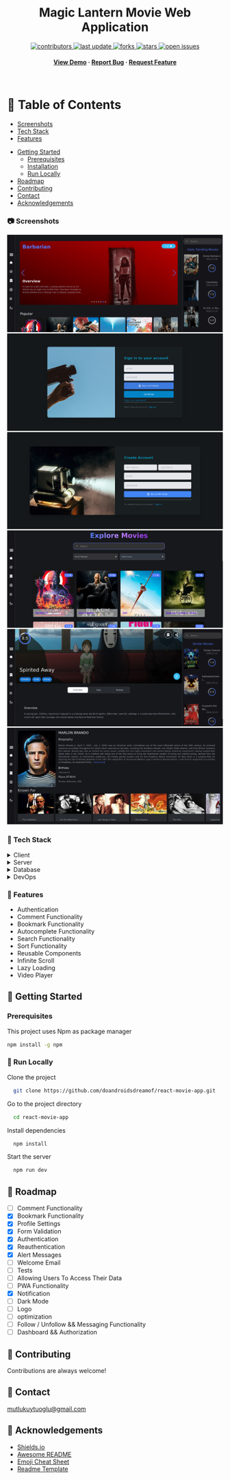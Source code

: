 <div align="center">

  <h1>Magic Lantern Movie Web Application</h1>

<p>
  <a href="https://github.com/doandroidsdreamof/react-movie-app/graphs/contributors">
    <img src="https://img.shields.io/github/contributors/doandroidsdreamof/react-movie-app" alt="contributors" />
  </a>
  <a href="">
    <img src="https://img.shields.io/github/last-commit/doandroidsdreamof/react-movie-app" alt="last update" />
  </a>
  <a href="https://github.com/doandroidsdreamof/react-movie-app/network/members">
    <img src="https://img.shields.io/github/forks/doandroidsdreamof/react-movie-app" alt="forks" />
  </a>
  <a href="https://github.com/doandroidsdreamof/react-movie-app/stargazers">
    <img src="https://img.shields.io/github/stars/doandroidsdreamof/react-movie-app" alt="stars" />
  </a>
  <a href="https://github.com/doandroidsdreamof/react-movie-app/issues/">
    <img src="https://img.shields.io/github/issues/doandroidsdreamof/react-movie-app" alt="open issues" />
  </a>
</p>

<h4>
    <a href="https://github.com/react-movie-app/react-movie-app">View Demo</a>
  <span> · </span>
    <a href="https://github.com/react-movie-app/react-movie-app/issues">Report Bug</a>
  <span> · </span>
    <a href="https://github.com/react-movie-app/react-movie-app/issues">Request Feature</a>
  </h4>
</div>

<br />

# :notebook_with_decorative_cover: Table of Contents

- [Screenshots](#camera-screenshots)
- [Tech Stack](#space_invader-tech-stack)
- [Features](#dart-features)

* [Getting Started](#toolbox-getting-started)
  - [Prerequisites](#bangbang-prerequisites)
  - [Installation](#gear-installation)
  - [Run Locally](#running-run-locally)
* [Roadmap](#compass-roadmap)
* [Contributing](#wave-contributing)
* [Contact](#handshake-contact)
* [Acknowledgements](#gem-acknowledgements)

<!-- Screenshots -->

### :camera: Screenshots

<div align="center">
  <img src="./screenshots/home-page.png" alt="home-page" />
</div>
<div align="center">
  <img src="./screenshots/login-page.png" alt="login-page" />
</div>
<div align="center">
  <img src="./screenshots/reigster-page.png" alt="register-page" />
</div>
<div align="center">
  <img src="./screenshots/explore-page.png" alt="explore-page" />
</div>
<div align="center">
  <img src="./screenshots/detail-page.png" alt="detail-page" />
</div
<div align="center">
  <img src="./screenshots/actor-page.png" alt="actor-page" />
</div

<!-- TechStack -->

### :space_invader: Tech Stack

<details>
  <summary>Client</summary>
  <ul>
    <li>React</li>
    <li>TailwindCSS</li>
    <li>daisyUI</li>
    <li>Material UI</li>
  </ul>
</details>

<details>
  <summary>Server</summary>
  <ul>
    <li>Firebase</li>
  </ul>
</details>

<details>
<summary>Database</summary>
  <ul>
    <li>Firebase Cloud Firestore</li>
  </ul>
</details>

<details>
<summary>DevOps</summary>
  <ul>
    <li>Github</li>
    <li>Git</li>
  </ul>
</details>

### :dart: Features

- Authentication
- Comment Functionality
- Bookmark Functionality
- Autocomplete Functionality
- Search Functionality
- Sort Functionality
- Reusable Components
- Infinite Scroll
- Lazy Loading
- Video Player

## :toolbox: Getting Started

<!-- Prerequisites -->

### Prerequisites

This project uses Npm as package manager

```bash
npm install -g npm
```

<!-- Running Tests -->

### :running: Run Locally

Clone the project

```bash
  git clone https://github.com/doandroidsdreamof/react-movie-app.git

```

Go to the project directory

```bash
  cd react-movie-app
```

Install dependencies

```bash
  npm install
```

Start the server

```bash
  npm run dev
```

## :compass: Roadmap

- [ ] Comment Functionality
- [x] Bookmark Functionality
- [x] Profile Settings
- [x] Form Validation
- [x] Authentication
- [x] Reauthentication
- [x] Alert Messages
- [ ] Welcome Email
- [ ] Tests
- [ ] Allowing Users To Access Their Data
- [ ] PWA Functionality
- [x] Notification
- [ ] Dark Mode
- [ ] Logo
- [ ] optimization
- [ ] Follow / Unfollow && Messaging Functionality
- [ ] Dashboard && Authorization

<!-- Contributing -->

## :wave: Contributing

<a href="https://github.com/Louis3797/awesome-readme-template/graphs/contributors">
</a>

Contributions are always welcome!

## :handshake: Contact

mutlukuytuoglu@gmail.com

## :gem: Acknowledgements

- [Shields.io](https://shields.io/)
- [Awesome README](https://github.com/matiassingers/awesome-readme)
- [Emoji Cheat Sheet](https://github.com/ikatyang/emoji-cheat-sheet/blob/master/README.md#travel--places)
- [Readme Template](https://github.com/othneildrew/Best-README-Template)
